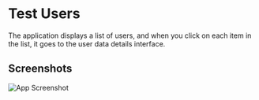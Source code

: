 # Test Users

The application displays a list of users, and when you click on each item in the list, it goes to the user data details interface.


## Screenshots

![App Screenshot](C:\Users\70DA\Desktop\1.jpg)